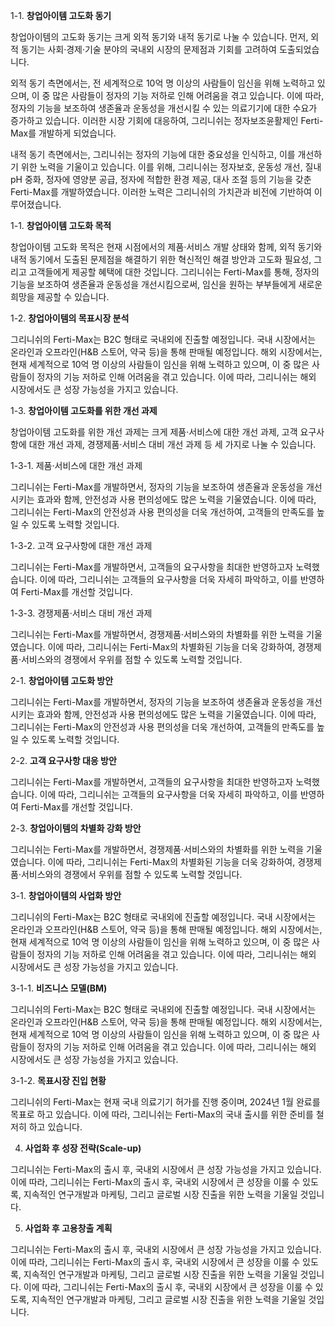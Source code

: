 1-1. **창업아이템 고도화 동기**

창업아이템의 고도화 동기는 크게 외적 동기와 내적 동기로 나눌 수 있습니다. 먼저, 외적 동기는 사회·경제·기술 분야의 국내외 시장의 문제점과 기회를 고려하여 도출되었습니다.

외적 동기 측면에서는, 전 세계적으로 10억 명 이상의 사람들이 임신을 위해 노력하고 있으며, 이 중 많은 사람들이 정자의 기능 저하로 인해 어려움을 겪고 있습니다. 이에 따라, 정자의 기능을 보조하여 생존율과 운동성을 개선시킬 수 있는 의료기기에 대한 수요가 증가하고 있습니다. 이러한 시장 기회에 대응하여, 그리니쉬는 정자보조윤활제인 Ferti-Max를 개발하게 되었습니다.

내적 동기 측면에서는, 그리니쉬는 정자의 기능에 대한 중요성을 인식하고, 이를 개선하기 위한 노력을 기울이고 있습니다. 이를 위해, 그리니쉬는 정자보호, 운동성 개선, 질내 pH 중화, 정자에 영양분 공급, 정자에 적합한 환경 제공, 대사 조절 등의 기능을 갖춘 Ferti-Max를 개발하였습니다. 이러한 노력은 그리니쉬의 가치관과 비전에 기반하여 이루어졌습니다.

1-1. **창업아이템 고도화 목적**

창업아이템 고도화 목적은 현재 시점에서의 제품·서비스 개발 상태와 함께, 외적 동기와 내적 동기에서 도출된 문제점을 해결하기 위한 혁신적인 해결 방안과 고도화 필요성, 그리고 고객들에게 제공할 혜택에 대한 것입니다. 그리니쉬는 Ferti-Max를 통해, 정자의 기능을 보조하여 생존율과 운동성을 개선시킴으로써, 임신을 원하는 부부들에게 새로운 희망을 제공할 수 있습니다.

1-2. **창업아이템의 목표시장 분석**

그리니쉬의 Ferti-Max는 B2C 형태로 국내외에 진출할 예정입니다. 국내 시장에서는 온라인과 오프라인(H&B 스토어, 약국 등)을 통해 판매될 예정입니다. 해외 시장에서는, 현재 세계적으로 10억 명 이상의 사람들이 임신을 위해 노력하고 있으며, 이 중 많은 사람들이 정자의 기능 저하로 인해 어려움을 겪고 있습니다. 이에 따라, 그리니쉬는 해외 시장에서도 큰 성장 가능성을 가지고 있습니다.

1-3. **창업아이템 고도화를 위한 개선 과제**

창업아이템 고도화를 위한 개선 과제는 크게 제품·서비스에 대한 개선 과제, 고객 요구사항에 대한 개선 과제, 경쟁제품·서비스 대비 개선 과제 등 세 가지로 나눌 수 있습니다.

1-3-1. 제품·서비스에 대한 개선 과제

그리니쉬는 Ferti-Max를 개발하면서, 정자의 기능을 보조하여 생존율과 운동성을 개선시키는 효과와 함께, 안전성과 사용 편의성에도 많은 노력을 기울였습니다. 이에 따라, 그리니쉬는 Ferti-Max의 안전성과 사용 편의성을 더욱 개선하여, 고객들의 만족도를 높일 수 있도록 노력할 것입니다.

1-3-2. 고객 요구사항에 대한 개선 과제

그리니쉬는 Ferti-Max를 개발하면서, 고객들의 요구사항을 최대한 반영하고자 노력했습니다. 이에 따라, 그리니쉬는 고객들의 요구사항을 더욱 자세히 파악하고, 이를 반영하여 Ferti-Max를 개선할 것입니다.

1-3-3. 경쟁제품·서비스 대비 개선 과제

그리니쉬는 Ferti-Max를 개발하면서, 경쟁제품·서비스와의 차별화를 위한 노력을 기울였습니다. 이에 따라, 그리니쉬는 Ferti-Max의 차별화된 기능을 더욱 강화하여, 경쟁제품·서비스와의 경쟁에서 우위를 점할 수 있도록 노력할 것입니다.

2-1. **창업아이템 고도화 방안**

그리니쉬는 Ferti-Max를 개발하면서, 정자의 기능을 보조하여 생존율과 운동성을 개선시키는 효과와 함께, 안전성과 사용 편의성에도 많은 노력을 기울였습니다. 이에 따라, 그리니쉬는 Ferti-Max의 안전성과 사용 편의성을 더욱 개선하여, 고객들의 만족도를 높일 수 있도록 노력할 것입니다.

2-2. **고객 요구사항 대응 방안**

그리니쉬는 Ferti-Max를 개발하면서, 고객들의 요구사항을 최대한 반영하고자 노력했습니다. 이에 따라, 그리니쉬는 고객들의 요구사항을 더욱 자세히 파악하고, 이를 반영하여 Ferti-Max를 개선할 것입니다.

2-3. **창업아이템의 차별화 강화 방안**

그리니쉬는 Ferti-Max를 개발하면서, 경쟁제품·서비스와의 차별화를 위한 노력을 기울였습니다. 이에 따라, 그리니쉬는 Ferti-Max의 차별화된 기능을 더욱 강화하여, 경쟁제품·서비스와의 경쟁에서 우위를 점할 수 있도록 노력할 것입니다.

3-1. **창업아이템의 사업화 방안**

그리니쉬의 Ferti-Max는 B2C 형태로 국내외에 진출할 예정입니다. 국내 시장에서는 온라인과 오프라인(H&B 스토어, 약국 등)을 통해 판매될 예정입니다. 해외 시장에서는, 현재 세계적으로 10억 명 이상의 사람들이 임신을 위해 노력하고 있으며, 이 중 많은 사람들이 정자의 기능 저하로 인해 어려움을 겪고 있습니다. 이에 따라, 그리니쉬는 해외 시장에서도 큰 성장 가능성을 가지고 있습니다.

3-1-1. **비즈니스 모델(BM)**

그리니쉬의 Ferti-Max는 B2C 형태로 국내외에 진출할 예정입니다. 국내 시장에서는 온라인과 오프라인(H&B 스토어, 약국 등)을 통해 판매될 예정입니다. 해외 시장에서는, 현재 세계적으로 10억 명 이상의 사람들이 임신을 위해 노력하고 있으며, 이 중 많은 사람들이 정자의 기능 저하로 인해 어려움을 겪고 있습니다. 이에 따라, 그리니쉬는 해외 시장에서도 큰 성장 가능성을 가지고 있습니다.

3-1-2. **목표시장 진입 현황**

그리니쉬의 Ferti-Max는 현재 국내 의료기기 허가를 진행 중이며, 2024년 1월 완료를 목표로 하고 있습니다. 이에 따라, 그리니쉬는 Ferti-Max의 국내 출시를 위한 준비를 철저히 하고 있습니다.

4. **사업화 후 성장 전략(Scale-up)**

그리니쉬는 Ferti-Max의 출시 후, 국내외 시장에서 큰 성장 가능성을 가지고 있습니다. 이에 따라, 그리니쉬는 Ferti-Max의 출시 후, 국내외 시장에서 큰 성장을 이룰 수 있도록, 지속적인 연구개발과 마케팅, 그리고 글로벌 시장 진출을 위한 노력을 기울일 것입니다.

5. **사업화 후 고용창출 계획**

그리니쉬는 Ferti-Max의 출시 후, 국내외 시장에서 큰 성장 가능성을 가지고 있습니다. 이에 따라, 그리니쉬는 Ferti-Max의 출시 후, 국내외 시장에서 큰 성장을 이룰 수 있도록, 지속적인 연구개발과 마케팅, 그리고 글로벌 시장 진출을 위한 노력을 기울일 것입니다. 이에 따라, 그리니쉬는 Ferti-Max의 출시 후, 국내외 시장에서 큰 성장을 이룰 수 있도록, 지속적인 연구개발과 마케팅, 그리고 글로벌 시장 진출을 위한 노력을 기울일 것입니다.